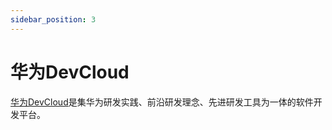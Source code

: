 ```yaml
---
sidebar_position: 3
---
```


# 华为DevCloud

[华为DevCloud](https://www.huaweicloud.com/devcloud/)是集华为研发实践、前沿研发理念、先进研发工具为一体的软件开发平台。